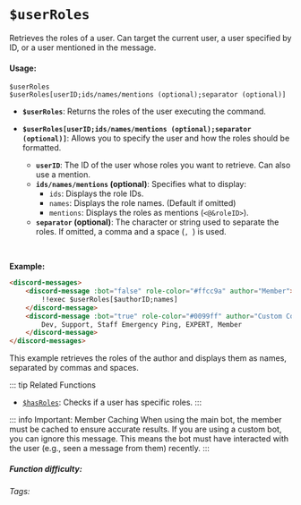 # `$userRoles`

Retrieves the roles of a user. Can target the current user, a user specified by ID, or a user mentioned in the message.

#### Usage:

```
$userRoles
$userRoles[userID;ids/names/mentions (optional);separator (optional)]
```

*   **`$userRoles`**:  Returns the roles of the user executing the command.
*   **`$userRoles[userID;ids/names/mentions (optional);separator (optional)]`**: Allows you to specify the user and how the roles should be formatted.

    *   **`userID`**:  The ID of the user whose roles you want to retrieve.  Can also use a mention.
    *   **`ids/names/mentions` (optional)**: Specifies what to display:
        *   `ids`:  Displays the role IDs.
        *   `names`:  Displays the role names. (Default if omitted)
        *   `mentions`: Displays the roles as mentions (`<@&roleID>`).
    *   **`separator` (optional)**:  The character or string used to separate the roles. If omitted, a comma and a space (`, `) is used.

<br/>

**Example:**

```html
<discord-messages>
	<discord-message :bot="false" role-color="#ffcc9a" author="Member">
		!!exec $userRoles[$authorID;names]
	</discord-message>
	<discord-message :bot="true" role-color="#0099ff" author="Custom Command" avatar="https://media.discordapp.net/avatars/725721249652670555/781224f90c3b841ba5b40678e032f74a.webp">
		Dev, Support, Staff Emergency Ping, EXPERT, Member
	</discord-message>
</discord-messages>
```

This example retrieves the roles of the author and displays them as names, separated by commas and spaces.

::: tip Related Functions
*   [`$hasRoles`](../Member/hasRoles.md): Checks if a user has specific roles.
:::

::: info Important: Member Caching
When using the main bot, the member must be cached to ensure accurate results. If you are using a custom bot, you can ignore this message.  This means the bot must have interacted with the user (e.g., seen a message from them) recently.
:::

##### Function difficulty: <Badge type="tip" text="Easy" vertical="middle" />
###### Tags: <Badge type="tip" text="roles" vertical="middle" />